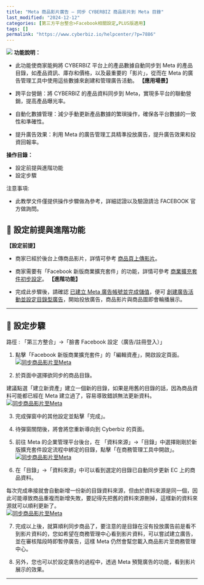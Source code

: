 ```yaml
---
title: "Meta 商品影片廣告 – 同步 CYBERBIZ 商品影片到 Meta 目錄"
last_modified: "2024-12-12"
categories: [第三方平台整合>Facebook相關設定,PLUS版適用]
tags: []
permalink: "https://www.cyberbiz.io/helpcenter/?p=7886"
---
```


![](https://www.cyberbiz.io/helpcenter/wp-content/uploads/PLUS版3.png)
**功能說明：**  

* 此功能使商家能夠將 CYBERBIZ 平台上的產品數據自動同步到 Meta 的產品目錄，如產品資訊、庫存和價格，以及最重要的「影片」，從而在 Meta 的廣告管理工具中使用這些數據來創建和管理廣告活動。
**【應用場景】**

* 跨平台營銷：將 CYBERBIZ 的產品資料同步到 Meta，實現多平台的聯動營銷，提高產品曝光率。
* 自動化數據管理：減少手動更新產品數據的繁瑣操作，確保各平台數據的一致性和準確性。
* 提升廣告效果：利用 Meta 的廣告管理工具精準投放廣告，提升廣告效果和投資回報率。

**操作目錄：**

* 設定前提與進階功能
* 設定步驟

注意事項:  

* 此教學文件僅提供操作步驟做為參考，詳細認證以及驗證請洽 FACEBOOK 官方做詢問。

## 📌 設定前提與進階功能


**【設定前提】**

* 商家已經於後台上傳商品影片，詳情可參考 [ 商品頁上傳影片](https://www.cyberbiz.io/helpcenter/?p=1830)。
* 商家需要有「Facebook 新版商業擴充套件」的功能，詳情可參考 [商業擴充套件初步設定](https://www.cyberbiz.io/helpcenter/?p=2870)。
**【進階功能】**  

* 完成此步驟後，請確認 [已建立 Meta 廣告帳號並完成儲值](https://www.cyberbiz.io/helpcenter/?p=5621)，便可 [創建廣告活動並設定目錄型廣告](https://www.cyberbiz.io/helpcenter/?p=10374)，開始投放廣告，商品影片與商品圖即會輪播展示。

* * *

## 📌 設定步驟


路徑 :  「第三方整合」→「臉書 Facebook 設定（廣告/註冊登入）」  


1. 點擊「Facebook 新版商業擴充套件」的「編輯資產」，開啟設定頁面。  
[![同步商品影片至Meta](https://www.cyberbiz.io/support/wp-content/uploads/同步商品影片至Meta01.png)](https://www.cyberbiz.io/support/wp-content/uploads/同步商品影片至Meta01.png)

2. 於頁面中選擇欲同步的商品目錄。  

建議點選「建立新資產」建立一個新的目錄，如果是用舊的目錄的話，因為商品資料可能都已經在 Meta 建立過了，容易導致錯誤無法更新資料。  
[![同步商品影片至Meta](https://www.cyberbiz.io/support/wp-content/uploads/同步商品影片至Meta02.png)](https://www.cyberbiz.io/support/wp-content/uploads/同步商品影片至Meta02.png)

3. 完成彈窗中的其他設定並點擊「完成」。


4. 待彈窗關閉後，將會將您重新導向到 Cyberbiz 的頁面。


5. 前往 Meta 的企業管理平台後台，在 「資料來源」→「目錄」中選擇剛剛於新版擴充套件設定流程中綁定的目錄，點擊「在商務管理工具中開啟」。  
[![同步商品影片至Meta](https://www.cyberbiz.io/support/wp-content/uploads/同步商品影片至Meta03.png)](https://www.cyberbiz.io/support/wp-content/uploads/同步商品影片至Meta03.png)

6. 在「目錄」→「資料來源」中可以看到選定的目錄已自動同步更新 EC 上的商品資料。  

每次完成串接就會自動新增一份新的目錄資料來源，但由於資料來源是同一個，因此可能導致商品重複而新增失敗，要記得先把舊的資料來源刪掉，這樣新的資料來源就可以順利更新了。  
[![同步商品影片至Meta](https://www.cyberbiz.io/support/wp-content/uploads/同步商品影片至Meta04.png)](https://www.cyberbiz.io/support/wp-content/uploads/同步商品影片至Meta04.png)

7. 完成以上後，就算順利同步商品了，要注意的是目錄在沒有投放廣告前是看不到影片資料的，您如希望在商務管理中心看到影片資料，可以嘗試建立廣告，並在審核階段時即暫停廣告，這樣 Meta 仍然會幫您載入商品影片至商務管理中心。


8. 另外，您也可以於設定廣告的過程中，透過 Meta 預覽廣告的功能，看到影片展示的效果。

* * *

